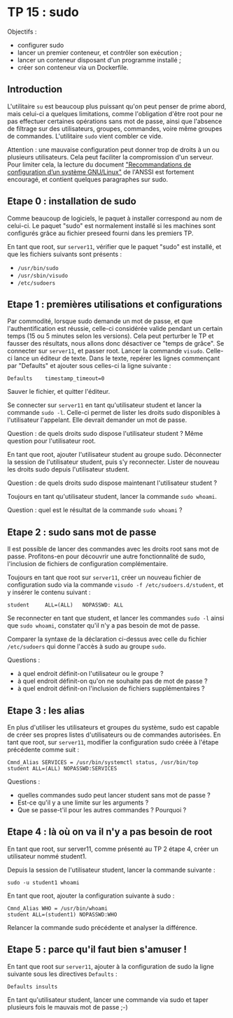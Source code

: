 # TP 15 : sudo

Objectifs :

- configurer sudo
- lancer un premier conteneur, et contrôler son exécution ;
- lancer un conteneur disposant d'un programme installé ;
- créer son conteneur via un Dockerfile.

## Introduction

L'utilitaire `su` est beaucoup plus puissant qu'on peut penser de prime abord,
mais celui-ci a quelques limitations, comme l'obligation d'être root pour ne
pas effectuer certaines opérations sans mot de passe, ainsi que l'absence de
filtrage sur des utilisateurs, groupes, commandes, voire même groupes de
commandes. L'utilitaire `sudo` vient combler ce vide.

Attention : une mauvaise configuration peut donner trop de droits à un ou
plusieurs utilisateurs. Cela peut faciliter la compromission d'un serveur. Pour
limiter cela, la lecture du document ["Recommandations de configuration d’un
système
GNU/Linux"](https://www.ssi.gouv.fr/particulier/guide/recommandations-de-securite-relatives-a-un-systeme-gnulinux/) 
de l'ANSSI est fortement encouragé, et contient quelques paragraphes sur sudo.

## Etape 0 : installation de sudo

Comme beaucoup de logiciels, le paquet à installer correspond au nom de
celui-ci. Le paquet "sudo" est normalement installé si les machines sont
configurés grâce au fichier preseed fourni dans les premiers TP.

En tant que root, sur `server11`, vérifier que le paquet "sudo" est installé,
et que les fichiers suivants sont présents :
- `/usr/bin/sudo`
- `/usr/sbin/visudo`
- `/etc/sudoers`

## Etape 1 : premières utilisations et configurations

Par commodité, lorsque sudo demande un mot de passe, et que l'authentification
est réussie, celle-ci considérée valide pendant un certain temps (15 ou 5
minutes selon les versions). Cela peut perturber le TP et fausser des
résultats, nous allons donc désactiver ce "temps de grâce". Se connecter sur
`server11`, et passer root. Lancer la commande `visudo`. Celle-ci lance un
éditeur de texte. Dans le texte, repérer les lignes commençant par "Defaults"
et ajouter sous celles-ci la ligne suivante :
```
Defaults    timestamp_timeout=0
```
Sauver le fichier, et quitter l'éditeur.

Se connecter sur `server11` en tant qu'utilisateur student et lancer la
commande `sudo -l`. Celle-ci permet de lister les droits sudo disponibles à
l'utilisateur l'appelant. Elle devrait demander un mot de passe.

Question : de quels droits sudo dispose l'utilisateur student ? Même question
pour l'utilisateur root.

En tant que root, ajouter l'utilisateur student au groupe sudo. Déconnecter la
session de l'utilisateur student, puis s'y reconnecter. Lister de nouveau les
droits sudo depuis l'utilisateur student.

Question : de quels droits sudo dispose maintenant l'utilisateur student ?

Toujours en tant qu'utilisateur student, lancer la commande `sudo whoami`.

Question : quel est le résultat de la commande `sudo whoami` ?

## Etape 2 : sudo sans mot de passe

Il est possible de lancer des commandes avec les droits root sans mot de passe.
Profitons-en pour découvrir une autre fonctionnalité de sudo, l'inclusion de
fichiers de configuration complémentaire.

Toujours en tant que root sur `server11`, créer un nouveau fichier de
configuration sudo via la commande `visudo -f /etc/sudoers.d/student`, et y
insérer le contenu suivant :
```
student		ALL=(ALL)	NOPASSWD: ALL
```

Se reconnecter en tant que student, et lancer les commandes `sudo -l` ainsi que
`sudo whoami`, constater qu'il n'y a pas besoin de mot de passe.

Comparer la syntaxe de la déclaration ci-dessus avec celle du fichier
`/etc/sudoers` qui donne l'accès à sudo au groupe `sudo`.

Questions :
- à quel endroit définit-on l'utilisateur ou le groupe ?
- à quel endroit définit-on qu'on ne souhaite pas de mot de passe ?
- à quel endroit définit-on l'inclusion de fichiers supplémentaires ?

## Etape 3 : les alias

En plus d'utiliser les utilisateurs et groupes du système, sudo est capable de
créer ses propres listes d'utilisateurs ou de commandes autorisées. En tant que
root, sur `server11`, modifier la configuration sudo créée à l'étape précédente
comme suit :

```
Cmnd_Alias SERVICES = /usr/bin/systemctl status, /usr/bin/top
student ALL=(ALL) NOPASSWD:SERVICES
``` 

Questions : 
- quelles commandes sudo peut lancer student sans mot de passe ?
- Est-ce qu'il y a une limite sur les arguments ?
- Que se passe-t'il pour les autres commandes ? Pourquoi ?

## Etape 4 : là où on va il n'y a pas besoin de root

En tant que root, sur server11, comme présenté au TP 2 étape 4, créer un
utilisateur nommé student1.

Depuis la session de l'utilisateur student, lancer la commande suivante :
```
sudo -u student1 whoami
```

En tant que root, ajouter la configuration suivante à sudo :
```
Cmnd_Alias WHO = /usr/bin/whoami
student ALL=(student1) NOPASSWD:WHO
```

Relancer la commande sudo précédente et analyser la différence.

## Etape 5 : parce qu'il faut bien s'amuser !

En tant que root sur `server11`, ajouter à la configuration de sudo la ligne
suivante sous les directives `Defaults` :

```
Defaults insults
```

En tant qu'utilisateur student, lancer une commande via sudo et taper plusieurs
fois le mauvais mot de passe ;-)
